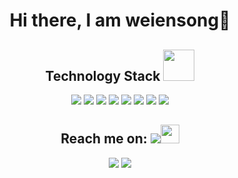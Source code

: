 <!--
**weiensong/weiensong** is a ✨ _special_ ✨ repository because its `README.md` (this file) appears on your GitHub profile.

Here are some ideas to get you started:

- 🔭 I’m currently working on ...
- 🌱 I’m currently learning ...
- 👯 I’m looking to collaborate on ...
- 🤔 I’m looking for help with ...
- 💬 Ask me about ...
- 📫 How to reach me: ...
- 😄 Pronouns: ...
- ⚡ Fun fact: ...
-->
<h1 align="center">Hi there, I am weiensong👋</h1>
<h2 align="center">Technology Stack <img src="https://media.giphy.com/media/mGcNjsfWAjY5AEZNw6/giphy.gif" width="50"></h2>
<p align="center">
<img src="https://img.shields.io/badge/-Python-black?style=flat-square&logo=python"/>
<img src="https://img.shields.io/badge/-Java-black?style=flat-square&logo=java"/>
<img src="https://img.shields.io/badge/-C-black?style=flat-square&logo=c"/>
<img src="https://img.shields.io/badge/-Hadoop-black?style=flat-square&logo=hadoop"/>
<img src="https://img.shields.io/badge/-MongoDB-black?style=flat-square&logo=mongodb"/>
<img src="https://img.shields.io/badge/-MySQL-black?style=flat-square&logo=mysql"/>
<img src="https://img.shields.io/badge/-Git-black?style=flat-square&logo=git"/>
<img src="https://img.shields.io/badge/-GitHub-black?style=flat-square&logo=github"/>
</p>
<h2 align="center">Reach me on: <img src="https://img.shields.io/badge/-wes0018@aliyun.com-black?style=flat-square&logo=email"/><img src="https://media.giphy.com/media/WUlplcMpOCEmTGBtBW/giphy.gif" width="30"></h2>
<p align = "center">
  <img src = "https://github-readme-stats.vercel.app/api?username=weiensong&show_icons=true&theme=tokyonight&line_height=27">
  <img src = "https://github-readme-stats.vercel.app/api/top-langs/?username=weiensong&theme=radical">
</p>
